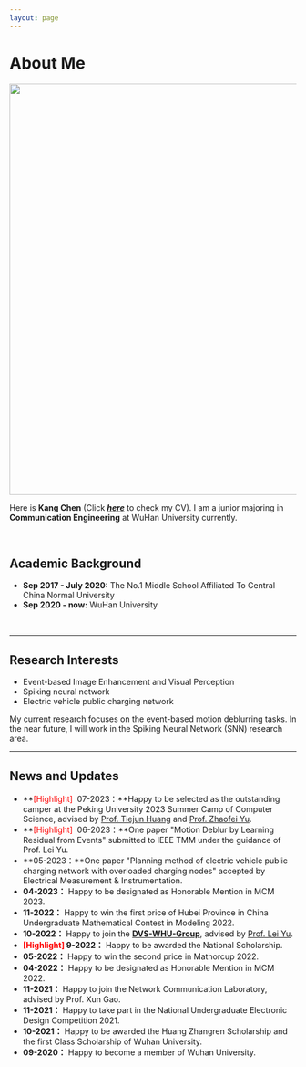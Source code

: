 ```yaml
---
layout: page
---
```


# About Me

<img src="https://chenkang455.oss-cn-shanghai.aliyuncs.com/image-20230714164119718.png" class="floatpic" width="960" height="720">

Here is **Kang Chen** (Click [***here***](https://chenkang455.github.io/others/CV-chenkang.pdf) to check my CV). I am a junior majoring in **Communication Engineering** at WuHan University currently. 

<br>

## Academic Background

- **Sep 2017 - July 2020:**  The No.1 Middle School Affiliated To Central China Normal University 
- **Sep 2020 - now:**  WuHan University 

<br>

---

## Research Interests

- Event-based Image Enhancement and Visual Perception
- Spiking neural network
- Electric vehicle public charging network

My current research focuses on the event-based motion deblurring tasks. In the near future, I will work in the Spiking Neural Network (SNN) research area.

---
## News and Updates
- **<font color='red'>[Highlight] </font> 07-2023：**Happy to be selected as the outstanding camper at the Peking University 2023 Summer Camp of Computer Science, advised by  [Prof. Tiejun Huang](https://cs.pku.edu.cn/info/1008/1103.htm) and [Prof. Zhaofei Yu](https://www.ai.pku.edu.cn/info/1139/1252.htm).
- **<font color='red'>[Highlight] </font> 06-2023：**One paper "Motion Deblur by Learning Residual from Events" submitted to IEEE TMM under the guidance of Prof. Lei Yu.
- **05-2023：**One paper "Planning method of electric vehicle public charging network with overloaded charging nodes" accepted by Electrical Measurement & Instrumentation.
- **04-2023：** Happy to be designated as Honorable Mention in MCM 2023.
- **11-2022：** Happy to win the first price of Hubei Province in China Undergraduate Mathematical Contest in Modeling 2022.
- **10-2022：** Happy to join the **[DVS-WHU-Group](https://dvs-whu.cn/)**, advised by [Prof. Lei Yu](http://eis.whu.edu.cn/ryDetail.shtml?rsh=00030713).
- **<font color='red'>[Highlight] </font>  9-2022：** Happy to be awarded the National Scholarship.
- **05-2022：** Happy to win the second price in Mathorcup 2022.
- **04-2022：** Happy to be designated as Honorable Mention in MCM 2022.
- **11-2021：** Happy to join the Network Communication Laboratory, advised by Prof. Xun Gao.
- **11-2021：** Happy to take part in the National Undergraduate Electronic Design Competition 2021.
- **10-2021：** Happy to be awarded the Huang Zhangren Scholarship and the first Class Scholarship of Wuhan University.
- **09-2020：** Happy to become a member of Wuhan University.
<br>

<script src="//cdn1.lncld.net/static/js/3.0.4/av-min.js"></script>
<script src='//unpkg.com/valine/dist/Valine.min.js'></script>
<div id="comment"></div>

<script>
    var valine = new Valine();
    valine.init({
        el:'#comment',
        appId:'wQZ0cGbJkMGHNxrBER4b003l-gzGzoHsz',
        appKey:'bNnjy1X8ZWD3c5bC2OJTNmBW',
        notify:true,
        path: '/post/jekyll-%E6%B7%BB%E5%8A%A0-Valine-%E8%AF%84%E8%AE%BA.html',
        placeholder:'在这里写评论'
    })
</script>

